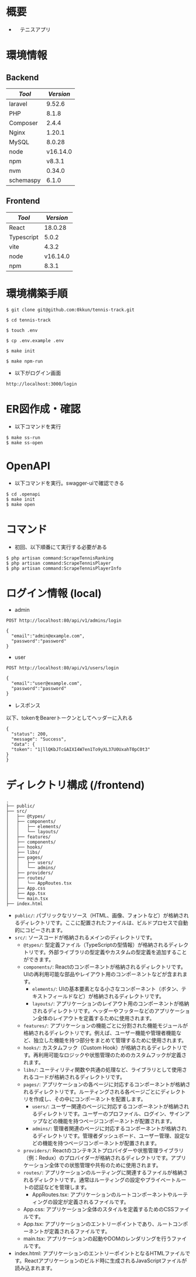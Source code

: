 # 概要

- 　テニスアプリ

# 環境情報

## Backend

|*Tool*|*Version*|
|---|---|
|laravel|9.52.6|
|PHP|8.1.8|
|Composer|2.4.4|
|Nginx|1.20.1|
|MySQL|8.0.28|
|node|v16.14.0|
|npm|v8.3.1|
|nvm|0.34.0|
|schemaspy|6.1.0|

## Frontend

|*Tool*|*Version*|
|---|---|
|React|18.0.28|
|Typescript|5.0.2|
|vite|4.3.2|
|node|v16.14.0|
|npm|8.3.1|

# 環境構築手順

```
$ git clone git@github.com:0kkun/tennis-track.git

$ cd tennis-track

$ touch .env

$ cp .env.example .env

$ make init

$ make npm-run
```

- 以下がログイン画面

`http://localhost:3000/login`

# ER図作成・確認

- 以下コマンドを実行

```
$ make ss-run
$ make ss-open

```

# OpenAPI

- 以下コマンドを実行。swagger-uiで確認できる

```
$ cd .openapi
$ make init
$ make open
```

# コマンド

- 初回、以下順番にて実行する必要がある

```
$ php artisan command:ScrapeTennisRanking
$ php artisan command:ScrapeTennisPlayer
$ php artisan command:ScrapeTennisPlayerInfo
```

# ログイン情報 (local)

- admin

`POST http://localhost:80/api/v1/admins/login`

```
{
  "email":"admin@example.com",
  "password":"password"
}
```

- user

`POST http://localhost:80/api/v1/users/login`

```
{
  "email":"user@example.com",
  "password":"password"
}
```

- レスポンス

以下、tokenをBearerトークンとしてヘッダーに入れる

```
{
  "status": 200,
  "message": "Success",
  "data": {
  "token": "1|llQKbJTcGAIXI4W7en1To9yXL37U0UxahT0pC0t3"
}
} 
```

# ディレクトリ構成 (/frontend)

```
.
├── public/
├── src/
│   ├── @types/
│   ├── components/
│   │   ├── elements/
│   │   └── layouts/
│   ├── features/
│   ├── components/
│   ├── hooks/
│   ├── libs/
│   ├── pages/
│   │   ├── users/
│   │   └── admins/
│   ├── providers/
│   ├── routes/
│   │   └── AppRoutes.tsx
│   ├── App.css
│   ├── App.tsx
│   └── main.tsx
├── index.html
```

- `public/`: パブリックなリソース（HTML、画像、フォントなど）が格納されるディレクトリです。ここに配置されたファイルは、ビルドプロセスで自動的にコピーされます。
- `src/`: ソースコードが格納されるメインのディレクトリです。
  - `@types/`: 型定義ファイル（TypeScriptの型情報）が格納されるディレクトリです。外部ライブラリの型定義やカスタムの型定義を追加することができます。
  - `components/`: Reactのコンポーネントが格納されるディレクトリです。UIの再利用可能な部品やレイアウト用のコンポーネントなどが含まれます。
    - `elements/`: UIの基本要素となる小さなコンポーネント（ボタン、テキストフィールドなど）が格納されるディレクトリです。
    - `layouts/`: アプリケーションのレイアウト用のコンポーネントが格納されるディレクトリです。ヘッダーやフッターなどのアプリケーション全体のレイアウトを定義するために使用されます。
  - `features/`: アプリケーションの機能ごとに分割された機能モジュールが格納されるディレクトリです。例えば、ユーザー機能や管理者機能など、独立した機能を持つ部分をまとめて管理するために使用されます。
  - `hooks/`: カスタムフック（Custom Hook）が格納されるディレクトリです。再利用可能なロジックや状態管理のためのカスタムフックが定義されます。
  - `libs/`: ユーティリティ関数や共通の処理など、ライブラリとして使用されるコードが格納されるディレクトリです。
  - `pages/`: アプリケーションの各ページに対応するコンポーネントが格納されるディレクトリです。ルーティングされる各ページごとにディレクトリを作成し、その中にコンポーネントを配置します。
    - `users/`: ユーザー関連のページに対応するコンポーネントが格納されるディレクトリです。ユーザーのプロファイル、ログイン、サインアップなどの機能を持つページコンポーネントが配置されます。
    - `admins/`: 管理者関連のページに対応するコンポーネントが格納されるディレクトリです。管理者ダッシュボード、ユーザー管理、設定などの機能を持つページコンポーネントが配置されます。 
  - `providers/`: Reactのコンテキストプロバイダーや状態管理ライブラリ（例：Redux）のプロバイダーが格納されるディレクトリです。アプリケーション全体での状態管理や共有のために使用されます。
  - `routes/`: アプリケーションのルーティングに関連するファイルが格納されるディレクトリです。通常はルーティングの設定やプライベートルートの認証などを管理します。
    - AppRoutes.tsx: アプリケーションのルートコンポーネントやルーティングの設定が定義されるファイルです。
  - App.css: アプリケーション全体のスタイルを定義するためのCSSファイルです。
  - App.tsx: アプリケーションのエントリーポイントであり、ルートコンポーネントが定義されるファイルです。
  - main.tsx: アプリケーションの起動やDOMのレンダリングを行うファイルです。
- index.html: アプリケーションのエントリーポイントとなるHTMLファイルです。Reactアプリケーションのビルド時に生成されるJavaScriptファイルが読み込まれます。
